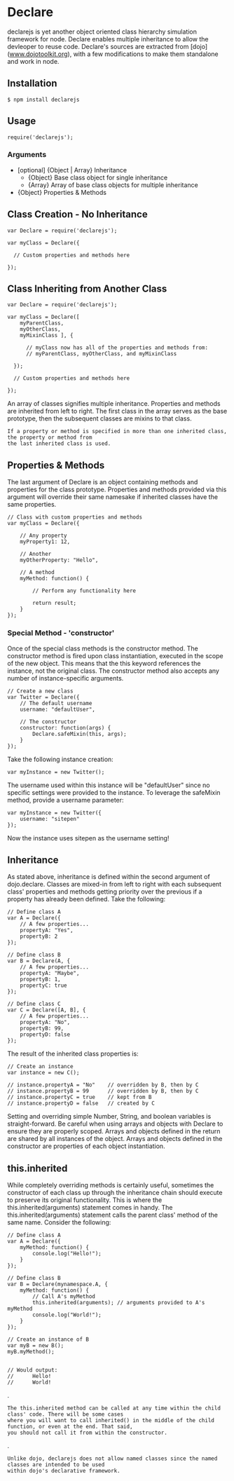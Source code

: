 # Declare
declarejs is yet another object oriented class hierarchy simulation framework for node.  Declare enables multiple inheritance to allow the devleoper to reuse code. Declare's sources are extracted from [dojo] (www.dojotoolkit.org), with a few modifications to make them standalone and work in node.

## Installation

    $ npm install declarejs

## Usage

    require('declarejs');

### Arguments
* [optional] {Object | Array} Inheritance 
  * {Object} Base class object for single inheritance
  * {Array}  Array of base class objects for multiple inheritance
* {Object} Properties & Methods



## Class Creation - No Inheritance

    var Declare = require('declarejs');

    var myClass = Declare({
 
      // Custom properties and methods here
 
    });

## Class Inheriting from Another Class

    var Declare = require('declarejs');

    var myClass = Declare([  
        myParentClass,
        myOtherClass,
        myMixinClass ], {
       
          // myClass now has all of the properties and methods from:
          // myParentClass, myOtherClass, and myMixinClass
       
      });
 
      // Custom properties and methods here
 
    });

An array of classes signifies multiple inheritance. Properties and methods are inherited from left to right. The first class in the array serves as the base prototype, then the subsequent classes are mixins to that class.

    If a property or method is specified in more than one inherited class, the property or method from 
    the last inherited class is used.

## Properties & Methods
The last argument of Declare is an object containing methods and properties for the class prototype. Properties and methods provided via this argument will override their same namesake if inherited classes have the same properties.

    // Class with custom properties and methods
    var myClass = Declare({
    
        // Any property
        myProperty1: 12,
        
        // Another
        myOtherProperty: "Hello",
        
        // A method
        myMethod: function() {
     
            // Perform any functionality here
     
            return result;
        }
    });
    

### Special Method - 'constructor' 
Once of the special class methods is the constructor method. The constructor method is fired upon class instantiation, executed in the scope of the new object. This means that the this keyword references the instance, not the original class. The constructor method also accepts any number of instance-specific arguments.

    // Create a new class
    var Twitter = Declare({
        // The default username
        username: "defaultUser",
     
        // The constructor
        constructor: function(args) {
            Declare.safeMixin(this, args);
        }
    });

Take the following instance creation:

    var myInstance = new Twitter();

    
The username used within this instance will be "defaultUser" since no specific settings were provided to the instance. To leverage the safeMixin method, provide a username parameter:

    var myInstance = new Twitter({
        username: "sitepen"
    });

Now the instance uses sitepen as the username setting!


## Inheritance
As stated above, inheritance is defined within the second argument of dojo.declare. Classes are mixed-in from left to right with each subsequent class' properties and methods getting priority over the previous if a property has already been defined. Take the following:


    // Define class A
    var A = Declare({
        // A few properties...
        propertyA: "Yes",
        propertyB: 2
    });
     
    // Define class B
    var B = Declare(A, {
        // A few properties...
        propertyA: "Maybe",
        propertyB: 1,
        propertyC: true
    });
     
    // Define class C
    var C = Declare([A, B], {
        // A few properties...
        propertyA: "No",
        propertyB: 99,
        propertyD: false
    });

The result of the inherited class properties is:

    // Create an instance
    var instance = new C();
     
    // instance.propertyA = "No"    // overridden by B, then by C
    // instance.propertyB = 99      // overridden by B, then by C
    // instance.propertyC = true    // kept from B
    // instance.propertyD = false   // created by C


Setting and overriding simple Number, String, and boolean variables is straight-forward. Be careful when using arrays and objects with Declare to ensure they are properly scoped. Arrays and objects defined in the return are shared by all instances of the object. Arrays and objects defined in the constructor are properties of each object instantiation. 

## this.inherited
While completely overriding methods is certainly useful, sometimes the constructor of each class up through the inheritance chain should execute to preserve its original functionality. This is where the this.inherited(arguments) statement comes in handy. The this.inherited(arguments) statement calls the parent class' method of the same name. Consider the following:

    // Define class A
    var A = Declare({
        myMethod: function() {
            console.log("Hello!");
        }
    });
     
    // Define class B
    var B = Declare(mynamespace.A, {
        myMethod: function() {
            // Call A's myMethod
            this.inherited(arguments); // arguments provided to A's myMethod
            console.log("World!");
        }
    });
     
    // Create an instance of B
    var myB = new B();
    myB.myMethod();
    
     
    // Would output:
    //      Hello!
    //      World!

.

    The this.inherited method can be called at any time within the child class' code. There will be some cases 
    where you will want to call inherited() in the middle of the child function, or even at the end. That said, 
    you should not call it from within the constructor.


.
    
    Unlike dojo, declarejs does not allow named classes since the named classes are intended to be used 
    within dojo's declarative framework.
